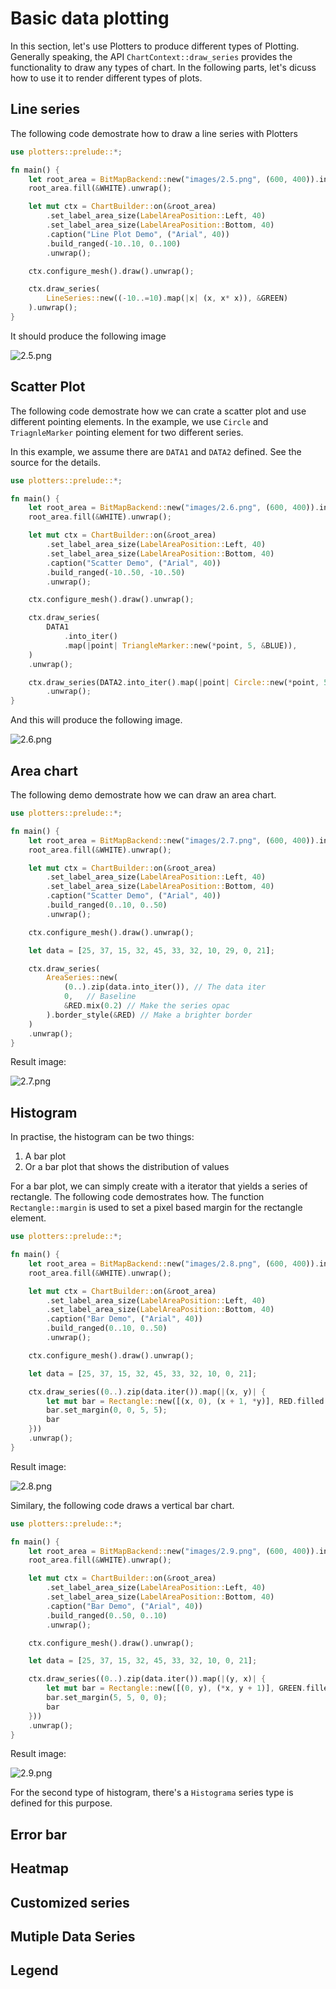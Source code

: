 # Basic data plotting

In this section, let's use Plotters to produce different types of Plotting.
Generally speaking, the API `ChartContext::draw_series` provides the functionality
to draw any types of chart. In the following parts, let's dicuss how to use it to 
render different types of plots.

## Line series

The following code demostrate how to draw a line series with Plotters

```rust
use plotters::prelude::*;

fn main() {
	let root_area = BitMapBackend::new("images/2.5.png", (600, 400)).into_drawing_area();
	root_area.fill(&WHITE).unwrap();

	let mut ctx = ChartBuilder::on(&root_area)
		.set_label_area_size(LabelAreaPosition::Left, 40)
		.set_label_area_size(LabelAreaPosition::Bottom, 40)
		.caption("Line Plot Demo", ("Arial", 40))
		.build_ranged(-10..10, 0..100)
		.unwrap();

	ctx.configure_mesh().draw().unwrap();

	ctx.draw_series(
		LineSeries::new((-10..=10).map(|x| (x, x* x)), &GREEN)
	).unwrap();
}
```

It should produce the following image

![2.5.png](../../images/2.5.png)

## Scatter Plot

The following code demostrate how we can crate a scatter plot and use different pointing elements.
In the example, we use `Circle` and `TriagnleMarker` pointing element for two different series.

In this example, we assume there are `DATA1` and `DATA2` defined. See the source for the details.

```rust
use plotters::prelude::*;

fn main() {
    let root_area = BitMapBackend::new("images/2.6.png", (600, 400)).into_drawing_area();
    root_area.fill(&WHITE).unwrap();

    let mut ctx = ChartBuilder::on(&root_area)
        .set_label_area_size(LabelAreaPosition::Left, 40)
        .set_label_area_size(LabelAreaPosition::Bottom, 40)
        .caption("Scatter Demo", ("Arial", 40))
        .build_ranged(-10..50, -10..50)
        .unwrap();

    ctx.configure_mesh().draw().unwrap();

    ctx.draw_series(
        DATA1
            .into_iter()
            .map(|point| TriangleMarker::new(*point, 5, &BLUE)),
    )
    .unwrap();

    ctx.draw_series(DATA2.into_iter().map(|point| Circle::new(*point, 5, &RED)))
        .unwrap();
}
```

And this will produce the following image.

![2.6.png](../../images/2.6.png)

## Area chart

The following demo demostrate how we can draw an area chart.

```rust
use plotters::prelude::*;

fn main() {
    let root_area = BitMapBackend::new("images/2.7.png", (600, 400)).into_drawing_area();
    root_area.fill(&WHITE).unwrap();

    let mut ctx = ChartBuilder::on(&root_area)
        .set_label_area_size(LabelAreaPosition::Left, 40)
        .set_label_area_size(LabelAreaPosition::Bottom, 40)
        .caption("Scatter Demo", ("Arial", 40))
        .build_ranged(0..10, 0..50)
        .unwrap();

    ctx.configure_mesh().draw().unwrap();

	let data = [25, 37, 15, 32, 45, 33, 32, 10, 29, 0, 21];

    ctx.draw_series(
		AreaSeries::new(
			(0..).zip(data.into_iter()), // The data iter
			0,   // Baseline
			&RED.mix(0.2) // Make the series opac
		).border_style(&RED) // Make a brighter border
    )
    .unwrap();
}
```

Result image:

![2.7.png](../../images/2.7.png)

## Histogram

In practise, the histogram can be two things:

1. A bar plot
2. Or a bar plot that shows the distribution of values

For a bar plot, we can simply create with a iterator that yields a series of
rectangle. The following code demostrates how. The function `Rectangle::margin` 
is used to set a pixel based margin for the rectangle element.

```rust
use plotters::prelude::*;

fn main() {
    let root_area = BitMapBackend::new("images/2.8.png", (600, 400)).into_drawing_area();
    root_area.fill(&WHITE).unwrap();

    let mut ctx = ChartBuilder::on(&root_area)
        .set_label_area_size(LabelAreaPosition::Left, 40)
        .set_label_area_size(LabelAreaPosition::Bottom, 40)
        .caption("Bar Demo", ("Arial", 40))
        .build_ranged(0..10, 0..50)
        .unwrap();

    ctx.configure_mesh().draw().unwrap();

    let data = [25, 37, 15, 32, 45, 33, 32, 10, 0, 21];

    ctx.draw_series((0..).zip(data.iter()).map(|(x, y)| {
        let mut bar = Rectangle::new([(x, 0), (x + 1, *y)], RED.filled());
        bar.set_margin(0, 0, 5, 5);
        bar
    }))
    .unwrap();
}
```

Result image:

![2.8.png](../../images/2.8.png)

Similary, the following code draws a vertical bar chart.

```rust
use plotters::prelude::*;

fn main() {
    let root_area = BitMapBackend::new("images/2.9.png", (600, 400)).into_drawing_area();
    root_area.fill(&WHITE).unwrap();

    let mut ctx = ChartBuilder::on(&root_area)
        .set_label_area_size(LabelAreaPosition::Left, 40)
        .set_label_area_size(LabelAreaPosition::Bottom, 40)
        .caption("Bar Demo", ("Arial", 40))
        .build_ranged(0..50, 0..10)
        .unwrap();

    ctx.configure_mesh().draw().unwrap();

    let data = [25, 37, 15, 32, 45, 33, 32, 10, 0, 21];

    ctx.draw_series((0..).zip(data.iter()).map(|(y, x)| {
        let mut bar = Rectangle::new([(0, y), (*x, y + 1)], GREEN.filled());
        bar.set_margin(5, 5, 0, 0);
        bar
    }))
    .unwrap();
}
```

Result image:

![2.9.png](../../images/2.9.png)

For the second type of histogram, there's a `Histograma` series type is defined for this purpose.

## Error bar
## Heatmap
## Customized series
## Mutiple Data Series
## Legend
